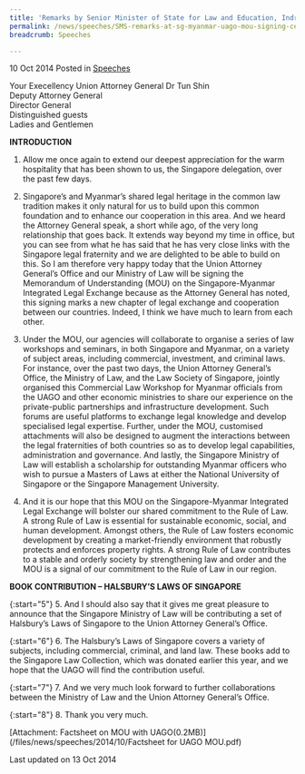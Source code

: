 ```yaml
---
title: 'Remarks by Senior Minister of State for Law and Education, Indranee Rajah, at the signing ceremony of the Memorandum of Understanding between the Ministry of Law and Myanmar''s Union Attorney General''s Office'
permalink: /news/speeches/SMS-remarks-at-sg-myanmar-uago-mou-signing-ceremony
breadcrumb: Speeches

---
```



10 Oct 2014 Posted in [Speeches](/news/speeches)

Your Execellency Union Attorney General Dr Tun Shin  
Deputy Attorney General  
Director General  
Distinguished guests  
Ladies and Gentlemen  

**INTRODUCTION**


1. Allow me once again to extend our deepest appreciation for the warm hospitality that has been shown to us, the Singapore delegation, over the past few days.  


2. Singapore’s and Myanmar’s shared legal heritage in the common law tradition makes it only natural for us to build upon this common foundation and to enhance our cooperation in this area. And we heard the Attorney General speak, a short while ago, of the very long relationship that goes back. It extends way beyond my time in office, but you can see from what he has said that he has very  close links with the Singapore legal fraternity and we are delighted to be able to build on this. So I am therefore very happy today that the Union Attorney General’s Office and our Ministry of Law will be signing the Memorandum of Understanding (MOU) on the Singapore-Myanmar Integrated Legal Exchange because as the Attorney General has noted, this signing marks a new chapter of legal exchange and cooperation between our countries. Indeed, I think we have much to learn from each other.


3. Under the MOU, our agencies will collaborate to organise a series of law workshops and seminars, in both Singapore and Myanmar, on a variety of subject areas, including commercial, investment, and criminal laws.  For instance, over the past two days, the Union Attorney General’s Office, the Ministry of Law, and the Law Society of Singapore, jointly organised this Commercial Law Workshop for Myanmar officials from the UAGO and other economic ministries to share our experience on the private-public partnerships and infrastructure development.  Such forums are useful platforms to exchange legal knowledge and develop specialised legal expertise.  Further, under the MOU, customised attachments will also be designed to augment the interactions between the legal fraternities of both countries so as to develop legal capabilities, administration and governance.  And lastly, the Singapore Ministry of Law will establish a scholarship for outstanding Myanmar officers who wish to pursue a Masters of Laws at either the National University of Singapore or the Singapore Management University.


4. And it is our hope that this MOU on the Singapore-Myanmar Integrated Legal Exchange will bolster our shared commitment to the Rule of Law.  A strong Rule of Law is essential for sustainable economic, social, and human development.  Amongst others, the Rule of Law fosters economic development by creating a market-friendly environment that robustly protects and enforces property rights.  A strong Rule of Law contributes to a stable and orderly society by strengthening law and order and the MOU is a signal of our commitment to the Rule of Law in our region.  

**BOOK CONTRIBUTION – HALSBURY’S LAWS OF SINGAPORE**


{:start="5"}
5. And I should also say that it gives me great pleasure to announce that the Singapore Ministry of Law will be contributing a set of Halsbury’s Laws of Singapore to the Union Attorney General’s Office.  


{:start="6"}
6. The Halsbury’s Laws of Singapore covers a variety of subjects, including commercial, criminal, and land law.  These books add to the Singapore Law Collection, which was donated earlier this year, and we hope that the UAGO will find the contribution useful.


{:start="7"}
7. And we very much look forward to further collaborations between the Ministry of Law and the Union Attorney General’s Office.


{:start="8"}
8. Thank you very much.  

[Attachment: Factsheet on MOU with UAGO(0.2MB)](/files/news/speeches/2014/10/Factsheet for UAGO MOU.pdf)


<p class="right-side-updated">Last updated on 13 Oct 2014</p>

